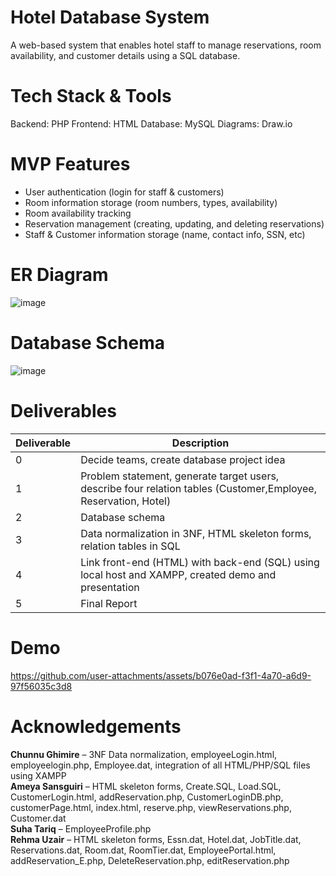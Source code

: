 # Hotel Database System
 A web-based system that enables hotel staff to manage reservations, room availability, and customer details using a SQL database.
 # Tech Stack & Tools
 Backend: PHP
 Frontend: HTML
 Database: MySQL
 Diagrams: Draw.io
 #  MVP Features
 - User authentication (login for staff & customers) <br>
 - Room information storage (room numbers, types, availability) <br>
 - Room availability tracking <br>
 - Reservation management (creating, updating, and deleting reservations) <br>
 - Staff & Customer information storage (name, contact info, SSN, etc) <br>
 # ER Diagram
 ![image](https://github.com/user-attachments/assets/56d36540-15f9-43ac-9263-c51d8c3c6698)
 # Database Schema
 ![image](https://github.com/user-attachments/assets/50310d44-e28e-4173-9b82-4441d124c585)
 # Deliverables
 | Deliverable  | Description |
| ------------- | ------------- |
| 0  | Decide teams, create database project idea  |
| 1  | Problem statement, generate target users, describe four relation tables (Customer,Employee, Reservation, Hotel)  |
| 2  | Database schema  |
| 3  | Data normalization in 3NF, HTML skeleton forms, relation tables in SQL  |
| 4  | Link front-end (HTML) with back-end (SQL) using local host and XAMPP, created demo and presentation  |
| 5  | Final Report  |
# Demo


https://github.com/user-attachments/assets/b076e0ad-f3f1-4a70-a6d9-97f56035c3d8

# Acknowledgements
**Chunnu Ghimire** – 3NF Data normalization, employeeLogin.html, employeelogin.php, Employee.dat, integration of all HTML/PHP/SQL files using XAMPP <br>
**Ameya Sansguiri** – HTML skeleton forms, Create.SQL, Load.SQL, CustomerLogin.html, addReservation.php, CustomerLoginDB.php, customerPage.html, index.html, reserve.php, viewReservations.php, Customer.dat <br>
**Suha Tariq** – EmployeeProfile.php <br>
**Rehma Uzair** – HTML skeleton forms, Essn.dat, Hotel.dat, JobTitle.dat, Reservations.dat, Room.dat, RoomTier.dat, EmployeePortal.html, addReservation_E.php, DeleteReservation.php, editReservation.php <br>





